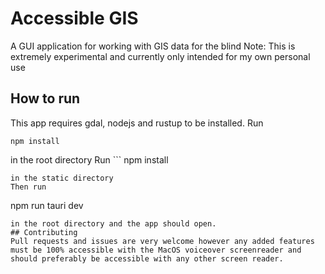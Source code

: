 # Accessible GIS
A GUI application for working with GIS data for the blind
Note: This is extremely experimental and currently only intended for my own personal use
## How to run
This app requires gdal, nodejs and rustup to be installed.
Run
```
npm install
```
in the root directory
Run ```
npm install
```
in the static directory
Then run
```
npm run tauri dev
```
in the root directory and the app should open.
## Contributing
Pull requests and issues are very welcome however any added features must be 100% accessible with the MacOS voiceover screenreader and should preferably be accessible with any other screen reader.
